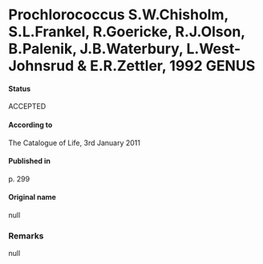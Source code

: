 Prochlorococcus S.W.Chisholm, S.L.Frankel, R.Goericke, R.J.Olson, B.Palenik, J.B.Waterbury, L.West-Johnsrud & E.R.Zettler, 1992 GENUS
=======

#### Status
ACCEPTED

#### According to
The Catalogue of Life, 3rd January 2011

#### Published in
p. 299

#### Original name
null

### Remarks
null